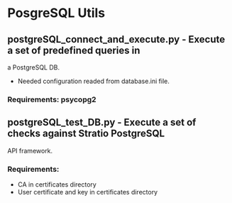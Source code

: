 # PosgreSQL Utils

## postgreSQL_connect_and_execute.py - Execute a set of predefined queries in
a PostgreSQL DB.
- Needed configuration readed from database.ini file.

### Requirements: psycopg2

## postgreSQL_test_DB.py - Execute a set of checks against Stratio PostgreSQL
API framework.

### Requirements:
- CA in certificates directory
- User certificate and key in certificates directory